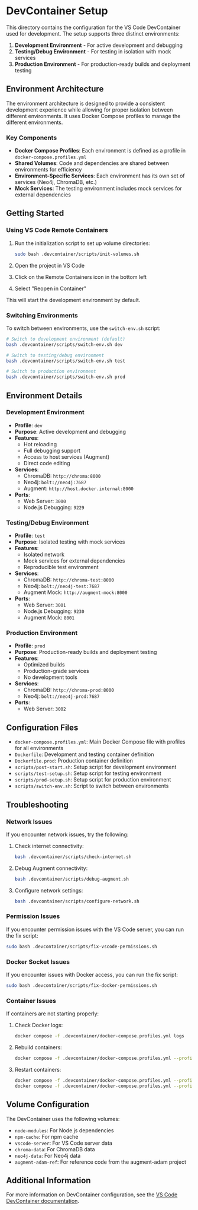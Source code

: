 # DevContainer Setup

This directory contains the configuration for the VS Code DevContainer used for development. The setup supports three distinct environments:

1. **Development Environment** - For active development and debugging
2. **Testing/Debug Environment** - For testing in isolation with mock services
3. **Production Environment** - For production-ready builds and deployment testing

## Environment Architecture

The environment architecture is designed to provide a consistent development experience while allowing for proper isolation between different environments. It uses Docker Compose profiles to manage the different environments.

### Key Components

- **Docker Compose Profiles**: Each environment is defined as a profile in `docker-compose.profiles.yml`
- **Shared Volumes**: Code and dependencies are shared between environments for efficiency
- **Environment-Specific Services**: Each environment has its own set of services (Neo4j, ChromaDB, etc.)
- **Mock Services**: The testing environment includes mock services for external dependencies

## Getting Started

### Using VS Code Remote Containers

1. Run the initialization script to set up volume directories:
   ```bash
   sudo bash .devcontainer/scripts/init-volumes.sh
   ```

2. Open the project in VS Code
3. Click on the Remote Containers icon in the bottom left
4. Select "Reopen in Container"

This will start the development environment by default.

### Switching Environments

To switch between environments, use the `switch-env.sh` script:

```bash
# Switch to development environment (default)
bash .devcontainer/scripts/switch-env.sh dev

# Switch to testing/debug environment
bash .devcontainer/scripts/switch-env.sh test

# Switch to production environment
bash .devcontainer/scripts/switch-env.sh prod
```

## Environment Details

### Development Environment

- **Profile**: `dev`
- **Purpose**: Active development and debugging
- **Features**:
  - Hot reloading
  - Full debugging support
  - Access to host services (Augment)
  - Direct code editing
- **Services**:
  - ChromaDB: `http://chroma:8000`
  - Neo4j: `bolt://neo4j:7687`
  - Augment: `http://host.docker.internal:8000`
- **Ports**:
  - Web Server: `3000`
  - Node.js Debugging: `9229`

### Testing/Debug Environment

- **Profile**: `test`
- **Purpose**: Isolated testing with mock services
- **Features**:
  - Isolated network
  - Mock services for external dependencies
  - Reproducible test environment
- **Services**:
  - ChromaDB: `http://chroma-test:8000`
  - Neo4j: `bolt://neo4j-test:7687`
  - Augment Mock: `http://augment-mock:8000`
- **Ports**:
  - Web Server: `3001`
  - Node.js Debugging: `9230`
  - Augment Mock: `8001`

### Production Environment

- **Profile**: `prod`
- **Purpose**: Production-ready builds and deployment testing
- **Features**:
  - Optimized builds
  - Production-grade services
  - No development tools
- **Services**:
  - ChromaDB: `http://chroma-prod:8000`
  - Neo4j: `bolt://neo4j-prod:7687`
- **Ports**:
  - Web Server: `3002`

## Configuration Files

- `docker-compose.profiles.yml`: Main Docker Compose file with profiles for all environments
- `Dockerfile`: Development and testing container definition
- `Dockerfile.prod`: Production container definition
- `scripts/post-start.sh`: Setup script for development environment
- `scripts/test-setup.sh`: Setup script for testing environment
- `scripts/prod-setup.sh`: Setup script for production environment
- `scripts/switch-env.sh`: Script to switch between environments

## Troubleshooting

### Network Issues

If you encounter network issues, try the following:

1. Check internet connectivity:
   ```bash
   bash .devcontainer/scripts/check-internet.sh
   ```

2. Debug Augment connectivity:
   ```bash
   bash .devcontainer/scripts/debug-augment.sh
   ```

3. Configure network settings:
   ```bash
   bash .devcontainer/scripts/configure-network.sh
   ```

### Permission Issues

If you encounter permission issues with the VS Code server, you can run the fix script:

```bash
sudo bash .devcontainer/scripts/fix-vscode-permissions.sh
```

### Docker Socket Issues

If you encounter issues with Docker access, you can run the fix script:

```bash
sudo bash .devcontainer/scripts/fix-docker-permissions.sh
```

### Container Issues

If containers are not starting properly:

1. Check Docker logs:
   ```bash
   docker compose -f .devcontainer/docker-compose.profiles.yml logs
   ```

2. Rebuild containers:
   ```bash
   docker compose -f .devcontainer/docker-compose.profiles.yml --profile <env> build --no-cache
   ```

3. Restart containers:
   ```bash
   docker compose -f .devcontainer/docker-compose.profiles.yml --profile <env> down
   docker compose -f .devcontainer/docker-compose.profiles.yml --profile <env> up -d
   ```

## Volume Configuration

The DevContainer uses the following volumes:

- `node-modules`: For Node.js dependencies
- `npm-cache`: For npm cache
- `vscode-server`: For VS Code server data
- `chroma-data`: For ChromaDB data
- `neo4j-data`: For Neo4j data
- `augment-adam-ref`: For reference code from the augment-adam project

## Additional Information

For more information on DevContainer configuration, see the [VS Code DevContainer documentation](https://code.visualstudio.com/docs/remote/containers).
